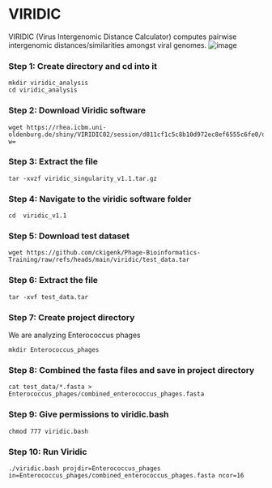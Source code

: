 # VIRIDIC
VIRIDIC (Virus Intergenomic Distance Calculator) computes pairwise intergenomic distances/similarities amongst viral genomes. 
![image](https://github.com/user-attachments/assets/a5197f9b-55b2-4e37-a019-e4ce5db072ba)

### Step 1: Create directory and cd into it
```
mkdir viridic_analysis
cd viridic_analysis
```
### Step 2: Download Viridic software
```
wget https://rhea.icbm.uni-oldenburg.de/shiny/VIRIDIC02/session/d811cf1c5c8b10d972ec8ef6555c6fe0/download/Down_standAlone?w=
```
### Step 3: Extract the file
```
tar -xvzf viridic_singularity_v1.1.tar.gz
```
### Step 4: Navigate to the viridic software folder
```
cd  viridic_v1.1
```
### Step 5: Download test dataset
```
wget https://github.com/ckigenk/Phage-Bioinformatics-Training/raw/refs/heads/main/viridic/test_data.tar
```
### Step 6: Extract the file
```
tar -xvf test_data.tar
```
### Step 7: Create project directory
We are analyzing Enterococcus phages
```
mkdir Enterococcus_phages
```
### Step 8: Combined the fasta files and save in project directory
```
cat test_data/*.fasta > Enterococcus_phages/combined_enterococcus_phages.fasta
```
### Step 9: Give permissions to viridic.bash
```
chmod 777 viridic.bash
```
### Step 10: Run Viridic 
```
./viridic.bash projdir=Enterococcus_phages in=Enterococcus_phages/combined_enterococcus_phages.fasta ncor=16
```


